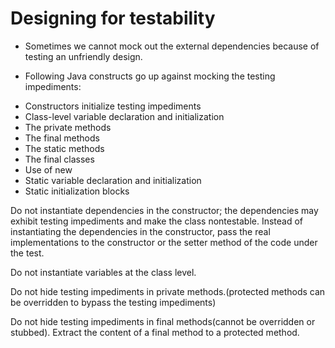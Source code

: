 # Designing for testability

- Sometimes we cannot mock out the external dependencies because of testing an
  unfriendly design.

* Following Java constructs go up against mocking the testing impediments:

- Constructors initialize testing impediments
- Class-level variable declaration and initialization
- The private methods
- The final methods
- The static methods
- The final classes
- Use of new
- Static variable declaration and initialization
- Static initialization blocks

Do not instantiate dependencies in the constructor; the dependencies may exhibit
testing impediments and make the class nontestable. Instead of instantiating the
dependencies in the constructor, pass the real implementations to the
constructor or the setter method of the code under the test.

Do not instantiate variables at the class level.

Do not hide testing impediments in private methods.(protected methods can be
overridden to bypass the testing impediments)

Do not hide testing impediments in final methods(cannot be overridden or stubbed). 
Extract the content of a final method to a protected method.
